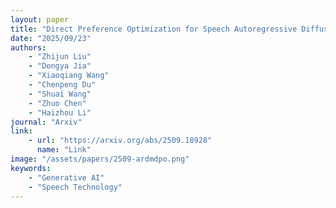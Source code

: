 ```yaml
---
layout: paper
title: "Direct Preference Optimization for Speech Autoregressive Diffusion Models"
date: "2025/09/23"
authors: 
    - "Zhijun Liu"
    - "Dongya Jia"
    - "Xiaoqiang Wang"
    - "Chenpeng Du"
    - "Shuai Wang"
    - "Zhuo Chen"
    - "Haizhou Li"
journal: "Arxiv"
link:
    - url: "https://arxiv.org/abs/2509.18928"
      name: "Link"
image: "/assets/papers/2509-ardmdpo.png"
keywords:
    - "Generative AI"
    - "Speech Technology"
---
```

